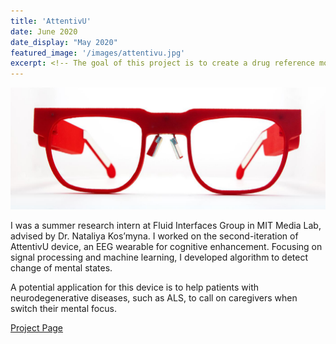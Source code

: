 ```yaml
---
title: 'AttentivU'
date: June 2020
date_display: "May 2020"
featured_image: '/images/attentivu.jpg'
excerpt: <!-- The goal of this project is to create a drug reference mobile app targeted at SICU physicians. It provides intuitive and simple navigation for physicians to look up drugs and make immediate life-saving decisions. -->
---
```

![](/images/attentivu-2.jpg)

I was a summer research intern at Fluid Interfaces Group in MIT Media Lab, advised by Dr. Nataliya Kos’myna. I worked on the second-iteration of AttentivU device, an EEG wearable for cognitive enhancement. Focusing on signal processing and machine learning, I developed algorithm to detect change of mental states. 

A potential application for this device is to help patients with neurodegenerative diseases, such as ALS, to call on caregivers when switch their mental focus. 

[Project Page](https://www.media.mit.edu/projects/attentivu/overview/)